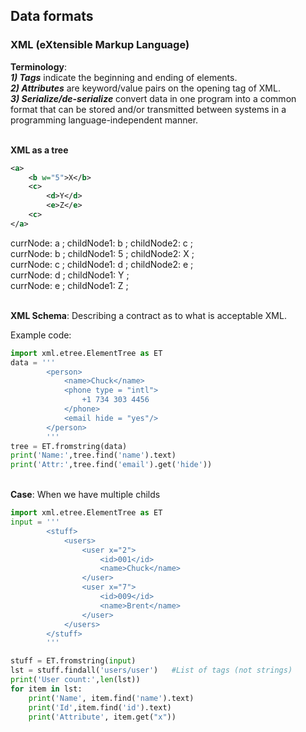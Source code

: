 ## Data formats
### XML (eXtensible Markup Language)
**Terminology**:<br/>
***1) Tags***  indicate the beginning and ending of elements.<br/>
***2) Attributes***  are keyword/value pairs on the opening tag of XML.<br/>
***3) Serialize/de-serialize***  convert data in one program into a common format that can be stored and/or transmitted between systems in a programming language-independent manner.<br/><br/>

**XML as a tree**
```xml
<a>
    <b w="5">X</b>
    <c>
        <d>Y</d>
        <e>Z</e>
    <c>
</a>
```
currNode: a ;   childNode1: b   ; childNode2: c ;<br/>
currNode: b ;   childNode1: 5   ; childNode2: X         ; <br/>
currNode: c ;   childNode1: d   ; childNode2: e ;<br/>
currNode: d ;   childNode1: Y         ; <br/>
currNode: e ;   childNode1: Z         ; <br/><br/>

**XML Schema**: Describing a contract as to what is acceptable XML.<br/>

Example code:<br/>
```python
import xml.etree.ElementTree as ET
data = '''
        <person>
            <name>Chuck</name>
            <phone type = "intl">
                +1 734 303 4456
            </phone>
            <email hide = "yes"/>
        </person>
        '''
tree = ET.fromstring(data)
print('Name:',tree.find('name').text)
print('Attr:',tree.find('email').get('hide'))
```

<br/>**Case**: When we have multiple childs
```python
import xml.etree.ElementTree as ET
input = '''
        <stuff>
            <users>
                <user x="2">
                    <id>001</id>
                    <name>Chuck</name>
                </user>
                <user x="7">
                    <id>009</id>
                    <name>Brent</name>
                </user>
            </users>
        </stuff>
        '''

stuff = ET.fromstring(input)
lst = stuff.findall('users/user')   #List of tags (not strings)
print('User count:',len(lst))
for item in lst:
    print('Name', item.find('name').text)
    print('Id',item.find('id').text)
    print('Attribute', item.get("x"))
```
